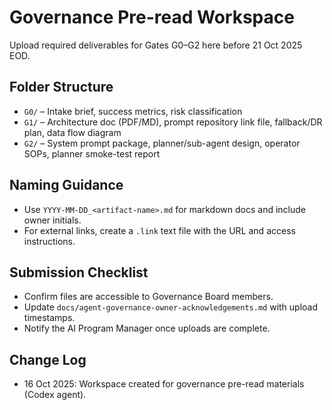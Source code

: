 # Governance Pre-read Workspace

Upload required deliverables for Gates G0–G2 here before 21 Oct 2025 EOD.

## Folder Structure

- `G0/` – Intake brief, success metrics, risk classification
- `G1/` – Architecture doc (PDF/MD), prompt repository link file, fallback/DR plan, data flow diagram
- `G2/` – System prompt package, planner/sub-agent design, operator SOPs, planner smoke-test report

## Naming Guidance

- Use `YYYY-MM-DD_<artifact-name>.md` for markdown docs and include owner initials.
- For external links, create a `.link` text file with the URL and access instructions.

## Submission Checklist

- Confirm files are accessible to Governance Board members.
- Update `docs/agent-governance-owner-acknowledgements.md` with upload timestamps.
- Notify the AI Program Manager once uploads are complete.

## Change Log

- 16 Oct 2025: Workspace created for governance pre-read materials (Codex agent).
